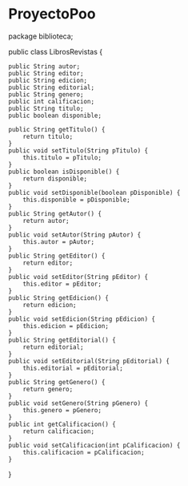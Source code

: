 ProyectoPoo
===========
package biblioteca;

public class LibrosRevistas {
	
	public String autor;
	public String editor;
	public String edicion;
	public String editorial;
	public String genero;
	public int calificacion;
	public String titulo;
	public boolean disponible;
	
	public String getTitulo() {
		return titulo;
	}
	public void setTitulo(String pTitulo) {
		this.titulo = pTitulo;
	}
	public boolean isDisponible() {
		return disponible;
	}
	public void setDisponible(boolean pDisponible) {
		this.disponible = pDisponible;
	}
	public String getAutor() {
		return autor;
	}
	public void setAutor(String pAutor) {
		this.autor = pAutor;
	}
	public String getEditor() {
		return editor;
	}
	public void setEditor(String pEditor) {
		this.editor = pEditor;
	}
	public String getEdicion() {
		return edicion;
	}
	public void setEdicion(String pEdicion) {
		this.edicion = pEdicion;
	}
	public String getEditorial() {
		return editorial;
	}
	public void setEditorial(String pEditorial) {
		this.editorial = pEditorial;
	}
	public String getGenero() {
		return genero;
	}
	public void setGenero(String pGenero) {
		this.genero = pGenero;
	}
	public int getCalificacion() {
		return calificacion;
	}
	public void setCalificacion(int pCalificacion) {
		this.calificacion = pCalificacion;
	}
	

}

